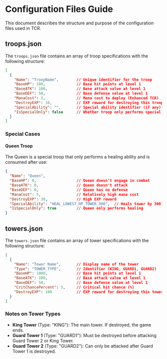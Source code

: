# Configuration Files Guide

This document describes the structure and purpose of the configuration files used in TCR.

## troops.json

The `troops.json` file contains an array of troop specifications with the following structure:

```json
[
  {
    "Name": "TroopName",        // Unique identifier for the troop
    "BaseHP": 100,              // Base hit points at level 1
    "BaseATK": 100,             // Base attack value at level 1
    "BaseDEF": 50,              // Base defense value at level 1
    "ManaCost": 3,              // Mana cost to deploy (Enhanced TCR)
    "DestroyEXP": 10,           // EXP reward for destroying this troop
    "SpecialAbility": "",       // Special ability identifier (if any)
    "IsSpecialOnly": false      // Whether troop only performs special abilities
  }
]
```

### Special Cases

#### Queen Troop
The Queen is a special troop that only performs a healing ability and is consumed after use:

```json
{
  "Name": "Queen",
  "BaseHP": 0,                  // Queen doesn't engage in combat
  "BaseATK": 0,                 // Queen doesn't attack
  "BaseDEF": 0,                 // Queen has no defense
  "ManaCost": 5,                // Relatively high mana cost
  "DestroyEXP": 30,             // High EXP reward
  "SpecialAbility": "HEAL_LOWEST_HP_TOWER_300",  // Heals tower by 300 HP
  "IsSpecialOnly": true         // Queen only performs healing
}
```

## towers.json

The `towers.json` file contains an array of tower specifications with the following structure:

```json
[
  {
    "Name": "Tower Name",       // Display name of the tower
    "Type": "TOWER_TYPE",       // Identifier (KING, GUARD1, GUARD2)
    "BaseHP": 1000,             // Base hit points at level 1
    "BaseATK": 100,             // Base attack value at level 1
    "BaseDEF": 50,              // Base defense value at level 1
    "CritChancePercent": 5,     // Critical hit chance (%)
    "DestroyEXP": 100           // EXP reward for destroying this tower
  }
]
```

### Notes on Tower Types

- **King Tower** (Type: "KING"): The main tower. If destroyed, the game ends.
- **Guard Tower 1** (Type: "GUARD1"): Must be destroyed before attacking Guard Tower 2 or King Tower.
- **Guard Tower 2** (Type: "GUARD2"): Can only be attacked after Guard Tower 1 is destroyed.